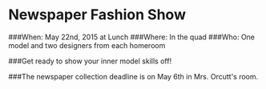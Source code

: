 # Newspaper Fashion Show

###When: May 22nd, 2015 at Lunch
###Where: In the quad
###Who: One model and two designers from each homeroom

###Get ready to show your inner model skills off!

###The newspaper collection deadline is on May 6th in Mrs. Orcutt's room.

